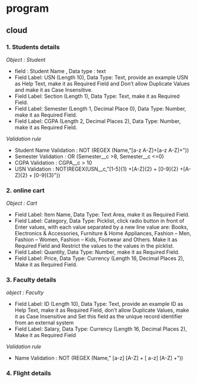 # program
## cloud

### 1. Students details
_Object : Student_    

* field : Student Name , Data type : text    
* Field Label: USN (Length 10), Data Type: Text, provide an example USN as Help Text, make it as Required Field and Don’t allow Duplicate Values and make 
it as Case Insensitive.   
* Field Label: Section (Length 1), Data Type: Text, make it as Required Field.   
* Field Label: Semester (Length 1, Decimal Place 0), Data Type: Number, make it as Required Field.   
* Field Label: CGPA (Length 2, Decimal Places 2), Data Type: Number, make it 
as Required Field.  

_Validation rule_ 
* Student Name Validation : NOT (REGEX (Name,"[a-z A-Z]+[a-z A-Z]+"))
* Semester Validation  :  OR (Semester__c >8, Semester__c <=0)
* CGPA Validation :   CGPA__c > 10 
* USN Validation :   NOT(REGEX(USN__c,"[1-5]{1} +[A-Z]{2} + [0-9]{2} +[A-Z]{2} + [0-9]{3}"))


### 2. online cart
_Object : Cart_

* Field Label: Item Name, Data Type: Text Area, make it as Required Field. 
* Field Label: Category, Data Type: Picklist, click radio button in front of Enter values, with each value separated by a new line value are: Books, Electronics & 
Accessories, Furniture & Home Appliances, Fashion – Men, Fashion – Women, Fashion – Kids, Footwear and Others. Make it as Required Field and Restrict the values to the values in the picklist. 
* Field Label: Quantity, Data Type: Number, make it as Required Field. 
* Field Label: Price, Data Type: Currency (Length 16, Decimal Places 2), Make it as Required Field.


### 3. Faculty details
_object : Faculty_


* Field Label: ID (Length 10), Data Type: Text, provide an example ID as Help Text, make it as Required Field, don’t allow Duplicate Values, make it as Case Insensitive and Set this field as the unique record identifier from an external system 
* Field Label: Salary, Data Type: Currency (Length 16, Decimal Places 2), Make it as Required Field

_Validation rule_ 

* Name Validation :  NOT (REGEX (Name,” [a-z] [A-Z] + [ a-z] [A-Z] +”))


### 4. Flight details

